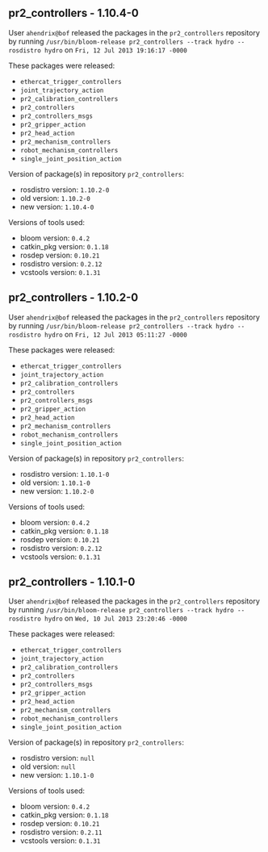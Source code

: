 ## pr2_controllers - 1.10.4-0

User `ahendrix@bof` released the packages in the `pr2_controllers` repository by running `/usr/bin/bloom-release pr2_controllers --track hydro --rosdistro hydro` on `Fri, 12 Jul 2013 19:16:17 -0000`

These packages were released:
- `ethercat_trigger_controllers`
- `joint_trajectory_action`
- `pr2_calibration_controllers`
- `pr2_controllers`
- `pr2_controllers_msgs`
- `pr2_gripper_action`
- `pr2_head_action`
- `pr2_mechanism_controllers`
- `robot_mechanism_controllers`
- `single_joint_position_action`

Version of package(s) in repository `pr2_controllers`:
- rosdistro version: `1.10.2-0`
- old version: `1.10.2-0`
- new version: `1.10.4-0`

Versions of tools used:
- bloom version: `0.4.2`
- catkin_pkg version: `0.1.18`
- rosdep version: `0.10.21`
- rosdistro version: `0.2.12`
- vcstools version: `0.1.31`


## pr2_controllers - 1.10.2-0

User `ahendrix@bof` released the packages in the `pr2_controllers` repository by running `/usr/bin/bloom-release pr2_controllers --track hydro --rosdistro hydro` on `Fri, 12 Jul 2013 05:11:27 -0000`

These packages were released:
- `ethercat_trigger_controllers`
- `joint_trajectory_action`
- `pr2_calibration_controllers`
- `pr2_controllers`
- `pr2_controllers_msgs`
- `pr2_gripper_action`
- `pr2_head_action`
- `pr2_mechanism_controllers`
- `robot_mechanism_controllers`
- `single_joint_position_action`

Version of package(s) in repository `pr2_controllers`:
- rosdistro version: `1.10.1-0`
- old version: `1.10.1-0`
- new version: `1.10.2-0`

Versions of tools used:
- bloom version: `0.4.2`
- catkin_pkg version: `0.1.18`
- rosdep version: `0.10.21`
- rosdistro version: `0.2.12`
- vcstools version: `0.1.31`


## pr2_controllers - 1.10.1-0

User `ahendrix@bof` released the packages in the `pr2_controllers` repository by running `/usr/bin/bloom-release pr2_controllers --track hydro --rosdistro hydro` on `Wed, 10 Jul 2013 23:20:46 -0000`

These packages were released:
- `ethercat_trigger_controllers`
- `joint_trajectory_action`
- `pr2_calibration_controllers`
- `pr2_controllers`
- `pr2_controllers_msgs`
- `pr2_gripper_action`
- `pr2_head_action`
- `pr2_mechanism_controllers`
- `robot_mechanism_controllers`
- `single_joint_position_action`

Version of package(s) in repository `pr2_controllers`:
- rosdistro version: `null`
- old version: `null`
- new version: `1.10.1-0`

Versions of tools used:
- bloom version: `0.4.2`
- catkin_pkg version: `0.1.18`
- rosdep version: `0.10.21`
- rosdistro version: `0.2.11`
- vcstools version: `0.1.31`


